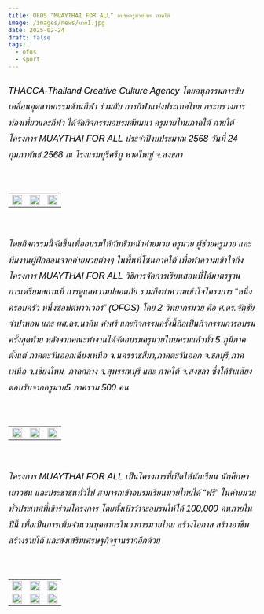 ```yaml
---
title: OFOS “MUAYTHAI FOR ALL” อบรมครูมวยไทย ภาคใต้
image: /images/news/มวย1.jpg
date: 2025-02-24
draft: false
tags:
  - ofos
  - sport
---
```

<style>
    body {
        color: black;
    }

    h3 {
        color: #ca2031;
        font-family: "IBM Plex Sans Thai", sans-serif;
        font-weight: bold;
        font-size: 26px;
        line-height: 1.8;
    }

    h4 {
        color: black;
        font-family: "IBM Plex Sans Thai", sans-serif;
        font-weight: bold;
        font-size: 20px;
        line-height: 1.8;
    }

h5 {
        color: black;
        font-family: "sarabun", sans-serif;
        font-weight: lighter;
        font-size: 18px;
        line-height: 1.8;
    }
</style>

##### THACCA-Thailand Creative Culture Agency โดยอนุกรรมการขับเคลื่อนอุตสาหกรรมด้านกีฬา ร่วมกับ การกีฬาแห่งประเทศไทย กระทรวงการท่องเที่ยวและกีฬา ได้จัดกิจกรรมอบรมสัมมนา ครูมวยไทยภาคใต้ ภายใต้โครงการ MUAYTHAI FOR ALL ประจำปีงบประมาณ 2568 วันที่ 24 กุมภาพันธ์ 2568 ณ โรงแรมบุรีศรีภู หาดใหญ่ จ.สงขลา

<p><br></p>
<table style="width: 100%; border-collapse: collapse; border: 0px solid rgb(255, 255, 255);">
    <tbody>
        <tr>
            <td style="width: 33.3333%; border: 0px solid rgb(255, 255, 255);"><img src="/images/มวย2.jpg.jpg" style="width: 100%;object-fit;"><br></td>
            <td style="width: 33.3333%; border: 0px solid rgb(255, 255, 255);"><img src="/images/มวย13.jpg" style="width: 100%;object-fit;"><br></td>
            <td style="width: 33.3333%; border: 0px solid rgb(255, 255, 255);"><img src="/images/มวย5.jpg" style="width: 100%;object-fit;"><br></td>
        </tr> </tr>
    </tbody>
</table>

<p><br></p>

##### โดยกิจกรรมนี้จัดขึ้นเพื่ออบรมให้กับหัวหน้าค่ายมวย ครูมวย ผู้ช่วยครูมวย และทีมงานผู้ฝึกสอนจากค่ายมวยต่างๆ ในพื้นที่โซนภาคใต้ เพื่อทำความเข้าใจถึงโครงการ MUAYTHAI FOR ALL วิธีการจัดการเรียนสอนที่ได้มาตรฐาน การเตรียมสถานที่ การดูแลความปลอดภัย รวมถึงทำความเข้าใจโครงการ “หนึ่งครอบครัว หนึ่งซอฟต์พาวเวอร์” (OFOS) โดย 2 วิทยากรมวย คือ ศ.ดร.จัตุชัย จำปาหอม และ ผศ.ดร.นาคิน คำศรี และกิจกรรมครั้งนี้ถือเป็นกิจกรรมการอบรมครั้งสุดท้าย หลังจากคณะทำงานได้จัดอบรมครูมวยไทยครบแล้วทั้ง 5 ภูมิภาค ตั้งแต่ ภาคตะวันออกเฉียงเหนือ จ.นครราชสีมา,ภาคตะวันออก จ.ชลบุรี,ภาคเหนือ จ.เชียงใหม่, ภาคกลาง จ.สุพรรณบุรี และ ภาคใต้ จ.สงขลา ซึ่งได้รับเสียงตอบรับจากครูมวย5 ภาครวม 500 คน

<p><br></p>
<table style="width: 100%; border-collapse: collapse; border: 0px solid rgb(255, 255, 255);">
    <tbody>
        <tr>
            <td style="width: 33.3333%; border: 0px solid rgb(255, 255, 255);"><img src="/images/มวย3.jpg" style="width: 100%;object-fit;"><br></td>
            <td style="width: 33.3333%; border: 0px solid rgb(255, 255, 255);"><img src="/images/มวย4.jpg" style="width: 100%;object-fit;"><br></td>
            <td style="width: 33.3333%; border: 0px solid rgb(255, 255, 255);"><img src="/images/มวย8.jpg" style="width: 100%;object-fit;"><br></td>
        </tr> </tr>
    </tbody>
</table>

<p><br></p>

##### โครงการ MUAYTHAI FOR ALL เป็นโครงการที่เปิดให้นักเรียน นักศึกษา เยาวชน และประชาชนทั่วไป สามารถเข้าอบรมเรียนมวยไทยได้ “ฟรี” ในค่ายมวยทั่วประเทศที่เข้าร่วมโครงการ โดยตั้งเป้าว่าจะอบรมให้ได้ 100,000 คนภายในปีนี้ เพื่อเป็นการเพิ่มจำนวนบุคลากรในวงการมวยไทย สร้างโอกาส สร้างอาชีพ สร้างรายได้ และส่งเสริมเศรษฐกิจฐานรากอีกด้วย

<p><br></p>
<table style="width: 100%; border-collapse: collapse; border: 0px solid rgb(255, 255, 255);">
    <tbody>
        <tr>
            <td style="width: 33.3333%; border: 0px solid rgb(255, 255, 255);"><img src="/images/มวย6.jpg" style="width: 100%;object-fit;"><br></td>
            <td style="width: 33.3333%; border: 0px solid rgb(255, 255, 255);"><img src="/images/มวย7.jpg" style="width: 100%;object-fit;"><br></td>
            <td style="width: 33.3333%; border: 0px solid rgb(255, 255, 255);"><img src="/images/มวย11.jpg" style="width: 100%;object-fit;"><br></td>
        </tr> </tr>

 <tr>
            <td style="width: 33.3333%; border: 0px solid rgb(255, 255, 255);"><img src="/images/มวย10.jpg" style="width: 100%;object-fit;"><br></td>
            <td style="width: 33.3333%; border: 0px solid rgb(255, 255, 255);"><img src="/images/มวย12.jpg" style="width: 100%;object-fit;"><br></td>
            <td style="width: 33.3333%; border: 0px solid rgb(255, 255, 255);"><img src="/images/มวย9.jpg" style="width: 100%;object-fit;"><br></td>
        </tr> </tr>
    </tbody>
</table>

<p><br></p>
